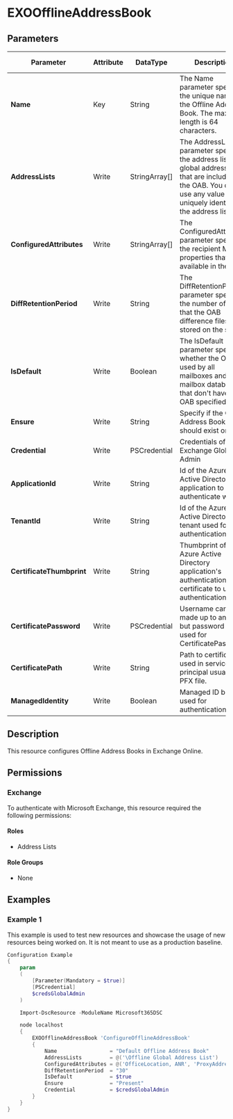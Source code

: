 ﻿# EXOOfflineAddressBook

## Parameters

| Parameter | Attribute | DataType | Description | Allowed Values |
| --- | --- | --- | --- | --- |
| **Name** | Key | String | The Name parameter specifies the unique name of the Offline Address Book. The maximum length is 64 characters. | |
| **AddressLists** | Write | StringArray[] | The AddressLists parameter specifies the address lists or global address lists that are included in the OAB. You can use any value that uniquely identifies the address list. | |
| **ConfiguredAttributes** | Write | StringArray[] | The ConfiguredAttributes parameter specifies the recipient MAPI properties that are available in the OAB. | |
| **DiffRetentionPeriod** | Write | String | The DiffRetentionPeriod parameter specifies the number of days that the OAB difference files are stored on the server. | |
| **IsDefault** | Write | Boolean | The IsDefault parameter specifies whether the OAB is used by all mailboxes and mailbox databases that don't have an OAB specified. | |
| **Ensure** | Write | String | Specify if the Offline Address Book should exist or not. | `Present`, `Absent` |
| **Credential** | Write | PSCredential | Credentials of the Exchange Global Admin | |
| **ApplicationId** | Write | String | Id of the Azure Active Directory application to authenticate with. | |
| **TenantId** | Write | String | Id of the Azure Active Directory tenant used for authentication. | |
| **CertificateThumbprint** | Write | String | Thumbprint of the Azure Active Directory application's authentication certificate to use for authentication. | |
| **CertificatePassword** | Write | PSCredential | Username can be made up to anything but password will be used for CertificatePassword | |
| **CertificatePath** | Write | String | Path to certificate used in service principal usually a PFX file. | |
| **ManagedIdentity** | Write | Boolean | Managed ID being used for authentication. | |

## Description

This resource configures Offline Address Books in Exchange Online.

## Permissions

### Exchange

To authenticate with Microsoft Exchange, this resource required the following permissions:

#### Roles

- Address Lists

#### Role Groups

- None

## Examples

### Example 1

This example is used to test new resources and showcase the usage of new resources being worked on.
It is not meant to use as a production baseline.

```powershell
Configuration Example
{
    param
    (
        [Parameter(Mandatory = $true)]
        [PSCredential]
        $credsGlobalAdmin
    )

    Import-DscResource -ModuleName Microsoft365DSC

    node localhost
    {
        EXOOfflineAddressBook 'ConfigureOfflineAddressBook'
        {
            Name                 = "Default Offline Address Book"
            AddressLists         = @('\Offline Global Address List')
            ConfiguredAttributes = @('OfficeLocation, ANR', 'ProxyAddresses, ANR', 'PhoneticGivenName, ANR', 'GivenName, ANR', 'PhoneticSurname, ANR', 'Surname, ANR', 'Account, ANR', 'PhoneticDisplayName, ANR', 'UserInformationDisplayName, ANR', 'ExternalMemberCount, Value', 'TotalMemberCount, Value', 'ModerationEnabled, Value', 'DelivContLength, Value', 'MailTipTranslations, Value', 'ObjectGuid, Value', 'IsOrganizational, Value', 'HabSeniorityIndex, Value', 'DisplayTypeEx, Value', 'SimpleDisplayNameAnsi, Value', 'HomeMdbA, Value', 'Certificate, Value', 'UserSMimeCertificate, Value', 'UserCertificate, Value', 'Comment, Value', 'PagerTelephoneNumber, Value', 'AssistantTelephoneNumber, Value', 'MobileTelephoneNumber, Value', 'PrimaryFaxNumber, Value', 'Home2TelephoneNumberMv, Value', 'Business2TelephoneNumberMv, Value', 'HomeTelephoneNumber, Value', 'TargetAddress, Value', 'PhoneticDepartmentName, Value', 'DepartmentName, Value', 'Assistant, Value', 'PhoneticCompanyName, Value', 'CompanyName, Value', 'Title, Value', 'Country, Value', 'PostalCode, Value', 'StateOrProvince, Value', 'Locality, Value', 'StreetAddress, Value', 'Initials, Value', 'BusinessTelephoneNumber, Value', 'SendRichInfo, Value', 'ObjectType, Value', 'DisplayType, Value', 'RejectMessagesFromDLMembers, Indicator', 'AcceptMessagesOnlyFromDLMembers, Indicator', 'RejectMessagesFrom, Indicator', 'AcceptMessagesOnlyFrom, Indicator', 'UmSpokenName, Indicator', 'ThumbnailPhoto, Indicator')
            DiffRetentionPeriod  = "30"
            IsDefault            = $true
            Ensure               = "Present"
            Credential           = $credsGlobalAdmin
        }
    }
}
```

